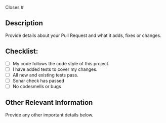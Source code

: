 Closes #

## Description
Provide details about your Pull Request and what it adds, fixes or
changes.

## Checklist:
- [ ] My code follows the code style of this project.
- [ ] I have added tests to cover my changes.
- [ ] All new and existing tests pass.
- [ ] Sonar check has passed
- [ ] No codesmells or bugs

## Other Relevant Information
Provide any other important details below.
